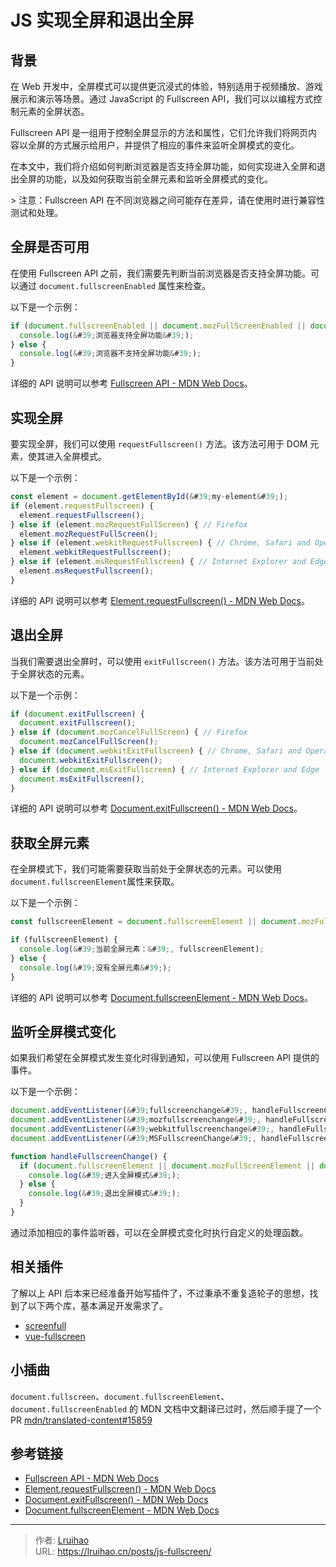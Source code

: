 # JS 实现全屏和退出全屏


## 背景

在 Web 开发中，全屏模式可以提供更沉浸式的体验，特别适用于视频播放、游戏展示和演示等场景。通过 JavaScript 的 Fullscreen API，我们可以以编程方式控制元素的全屏状态。

Fullscreen API 是一组用于控制全屏显示的方法和属性，它们允许我们将网页内容以全屏的方式展示给用户，并提供了相应的事件来监听全屏模式的变化。

在本文中，我们将介绍如何判断浏览器是否支持全屏功能，如何实现进入全屏和退出全屏的功能，以及如何获取当前全屏元素和监听全屏模式的变化。

&gt; 注意：Fullscreen API 在不同浏览器之间可能存在差异，请在使用时进行兼容性测试和处理。

## 全屏是否可用

在使用 Fullscreen API 之前，我们需要先判断当前浏览器是否支持全屏功能。可以通过 `document.fullscreenEnabled` 属性来检查。

以下是一个示例：

```javascript
if (document.fullscreenEnabled || document.mozFullScreenEnabled || document.webkitFullscreenEnabled || document.msFullscreenEnabled) {
  console.log(&#39;浏览器支持全屏功能&#39;);
} else {
  console.log(&#39;浏览器不支持全屏功能&#39;);
}
```

详细的 API 说明可以参考 [Fullscreen API - MDN Web Docs](https://developer.mozilla.org/en-US/docs/Web/API/Fullscreen_API)。

## 实现全屏

要实现全屏，我们可以使用 `requestFullscreen()` 方法。该方法可用于 DOM 元素，使其进入全屏模式。

以下是一个示例：

```javascript
const element = document.getElementById(&#39;my-element&#39;);
if (element.requestFullscreen) {
  element.requestFullscreen();
} else if (element.mozRequestFullScreen) { // Firefox
  element.mozRequestFullScreen();
} else if (element.webkitRequestFullscreen) { // Chrome, Safari and Opera
  element.webkitRequestFullscreen();
} else if (element.msRequestFullscreen) { // Internet Explorer and Edge
  element.msRequestFullscreen();
}
```

详细的 API 说明可以参考 [Element.requestFullscreen() - MDN Web Docs](https://developer.mozilla.org/en-US/docs/Web/API/Element/requestFullscreen)。

## 退出全屏

当我们需要退出全屏时，可以使用 `exitFullscreen()` 方法。该方法可用于当前处于全屏状态的元素。

以下是一个示例：

```javascript
if (document.exitFullscreen) {
  document.exitFullscreen();
} else if (document.mozCancelFullScreen) { // Firefox
  document.mozCancelFullScreen();
} else if (document.webkitExitFullscreen) { // Chrome, Safari and Opera
  document.webkitExitFullscreen();
} else if (document.msExitFullscreen) { // Internet Explorer and Edge
  document.msExitFullscreen();
}
```

详细的 API 说明可以参考 [Document.exitFullscreen() - MDN Web Docs](https://developer.mozilla.org/en-US/docs/Web/API/Document/exitFullscreen)。

## 获取全屏元素

在全屏模式下，我们可能需要获取当前处于全屏状态的元素。可以使用`document.fullscreenElement`属性来获取。

以下是一个示例：

```javascript
const fullscreenElement = document.fullscreenElement || document.mozFullScreenElement || document.webkitFullscreenElement || document.msFullscreenElement;

if (fullscreenElement) {
  console.log(&#39;当前全屏元素：&#39;, fullscreenElement);
} else {
  console.log(&#39;没有全屏元素&#39;);
}
```

详细的 API 说明可以参考 [Document.fullscreenElement - MDN Web Docs](https://developer.mozilla.org/en-US/docs/Web/API/Document/fullscreenElement)。

## 监听全屏模式变化

如果我们希望在全屏模式发生变化时得到通知，可以使用 Fullscreen API 提供的事件。

以下是一个示例：

```javascript
document.addEventListener(&#39;fullscreenchange&#39;, handleFullscreenChange);
document.addEventListener(&#39;mozfullscreenchange&#39;, handleFullscreenChange); // Firefox
document.addEventListener(&#39;webkitfullscreenchange&#39;, handleFullscreenChange); // Chrome, Safari and Opera
document.addEventListener(&#39;MSFullscreenChange&#39;, handleFullscreenChange); // Internet Explorer and Edge

function handleFullscreenChange() {
  if (document.fullscreenElement || document.mozFullScreenElement || document.webkitFullscreenElement || document.msFullscreenElement) {
    console.log(&#39;进入全屏模式&#39;);
  } else {
    console.log(&#39;退出全屏模式&#39;);
  }
}
```

通过添加相应的事件监听器，可以在全屏模式变化时执行自定义的处理函数。

## 相关插件

了解以上 API 后本来已经准备开始写插件了，不过秉承不重复造轮子的思想，找到了以下两个库，基本满足开发需求了。

- [screenfull](https://github.com/sindresorhus/screenfull)
- [vue-fullscreen](https://github.com/mirari/vue-fullscreen)

## 小插曲

`document.fullscreen`、`document.fullscreenElement`、`document.fullscreenEnabled` 的 MDN 文档中文翻译已过时，然后顺手提了一个 PR [mdn/translated-content#15859](https://github.com/mdn/translated-content/pull/15859)

## 参考链接

- [Fullscreen API - MDN Web Docs](https://developer.mozilla.org/en-US/docs/Web/API/Fullscreen_API)
- [Element.requestFullscreen() - MDN Web Docs](https://developer.mozilla.org/en-US/docs/Web/API/Element/requestFullscreen)
- [Document.exitFullscreen() - MDN Web Docs](https://developer.mozilla.org/en-US/docs/Web/API/Document/exitFullscreen)
- [Document.fullscreenElement - MDN Web Docs](https://developer.mozilla.org/en-US/docs/Web/API/Document/fullscreenElement)


---

> 作者: [Lruihao](https://github.com/Lruihao)  
> URL: https://lruihao.cn/posts/js-fullscreen/  

